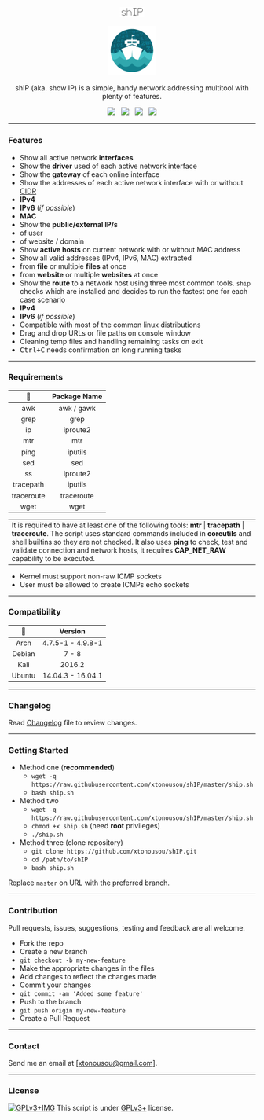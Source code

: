 <!-- Color Scheme: Dark=13818d Light=44c2c7 -->
<p align="center"><img width=10% src="/imgs/ship-text.png"></img></p>
<p align="center"><img width=20% src="/imgs/ship-logo.png"></p>
<p align="center">shIP (aka. show IP) is a simple, handy network addressing multitool with plenty of features.</p>
<p align="center">
  <a href="ship.sh"><img src="https://img.shields.io/badge/Version-2.3-blue.svg?style=flat-square&colorA=13818d&colorB=44c2c7"></a>
    &nbsp;
  <a href="LICENSE.md"><img src="https://img.shields.io/badge/License-GPL%20v3%2B-yellow.svg?style=flat-square&colorA=13818d&colorB=44c2c7"></a>
    &nbsp;
  <a href="http://tldp.org/LDP/abs/html/bashver3.html#AEN20987"><img src="https://img.shields.io/badge/Bash-3.2+-lightgrey.svg?style=flat-square&colorA=13818d&colorB=44c2c7"></a>
    &nbsp;
  <a href="https://www.paypal.com/cgi-bin/webscr?cmd=_s-xclick&hosted_button_id=NJ4VLBTM8FB4C"><img src="https://img.shields.io/badge/PayPal-Donate-blue.svg?style=flat-square&colorA=13818d&colorB=44c2c7"></a>
</p>

---

### Features

* Show all active network **interfaces**
* Show the **driver** used of each active network interface
* Show the **gateway** of each online interface
* Show the addresses of each active network interface with or without [CIDR]
 * **IPv4**
 * **IPv6** (*if possible*)
 * **MAC**
* Show the **public/external IP/s**
 * of user
 * of website / domain
* Show **active hosts** on current network with or without MAC address
* Show all valid addresses (IPv4, IPv6, MAC) extracted
 * from **file** or multiple **files** at once
 * from **website** or multiple **websites** at once
* Show the **route** to a network host using three most common tools. `ship` checks which are installed and decides to run the fastest one for each case scenario
 * **IPv4**
 * **IPv6** (*if possible*)
* Compatible with most of the common linux distributions
* Drag and drop URLs or file paths on console window
* Cleaning temp files and handling remaining tasks on exit
* <kbd>Ctrl+C</kbd> needs confirmation on long running tasks

---

### Requirements

 :wrench:   | Package Name 
:----------:|:------------:
 awk        | awk / gawk   
 grep       | grep         
 ip         | iproute2     
 mtr        | mtr          
 ping       | iputils      
 sed        | sed          
 ss         | iproute2     
 tracepath  | iputils      
 traceroute | traceroute   
 wget       | wget         


<table>
  <tr>
    <td>
      It is required to have at least one of the following tools: <b>mtr</b> | <b>tracepath</b> | <b>traceroute</b>.
      The script uses standard commands included in <b>coreutils</b> and shell builtins so they are not checked.
      It also uses <b>ping</b> to check, test and validate connection and network hosts, it requires <b>CAP_NET_RAW</b> capability to be executed.
    </td>
  </tr>
</table>

* Kernel must support non-raw ICMP sockets
* User must be allowed to create ICMPs echo sockets

---

### Compatibility

 :penguin: | Version            
:---------:|:-----------------:
 Arch      | 4.7.5-1 - 4.9.8-1  
 Debian    | 7 - 8              
 Kali      | 2016.2             
 Ubuntu    | 14.04.3 - 16.04.1  

---

### Changelog

Read [Changelog] file to review changes.

---

### Getting Started

* Method one (**recommended**)
  * `wget -q https://raw.githubusercontent.com/xtonousou/shIP/master/ship.sh`
  * `bash ship.sh`
* Method two
  * `wget -q https://raw.githubusercontent.com/xtonousou/shIP/master/ship.sh`
  * `chmod +x ship.sh` (need **root** privileges)
  * `./ship.sh`
* Method three (clone repository)
  * `git clone https://github.com/xtonousou/shIP.git`
  * `cd /path/to/shIP`
  * `bash ship.sh`

Replace `master` on URL with the preferred branch.

---

### Contribution

Pull requests, issues, suggestions, testing and feedback are all welcome.

* Fork the repo
* Create a new branch
 * `git checkout -b my-new-feature`
* Make the appropriate changes in the files
* Add changes to reflect the changes made
* Commit your changes
 * `git commit -am 'Added some feature'`
* Push to the branch
 * `git push origin my-new-feature`
* Create a Pull Request

---

### Contact

Send me an email at [xtonousou@gmail.com].

----

### License

[![GPLv3+IMG]](LICENSE.md)
This script is under [GPLv3+] license.

<!-- Links -->
[Changelog]: CHANGELOG.md
[GPLv3+]: LICENSE.md
[CIDR]: https://en.wikipedia.org/wiki/Classless_Inter-Domain_Routing
[GPLv3+IMG]: http://gplv3.fsf.org/gplv3-127x51.png
